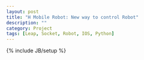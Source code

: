 ```yaml
---
layout: post
title: "H Mobile Robot: New way to control Robot"
description: ""
category: Project
tags: [Leap, Socket, Robot, IOS, Python]
---
```

{% include JB/setup %}
